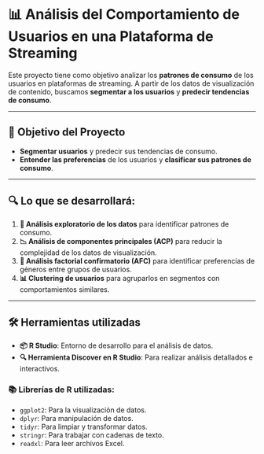 # 📊 Análisis del Comportamiento de Usuarios en una Plataforma de Streaming

Este proyecto tiene como objetivo analizar los **patrones de consumo** de los usuarios en plataformas de streaming. A partir de los datos de visualización de contenido, buscamos **segmentar a los usuarios** y **predecir tendencias de consumo**.

---

## 🎯 **Objetivo del Proyecto**

- **Segmentar usuarios** y predecir sus tendencias de consumo.
- **Entender las preferencias** de los usuarios y **clasificar sus patrones de consumo**.

---

## 🔍 **Lo que se desarrollará:**

1. **🔎 Análisis exploratorio de los datos** para identificar patrones de consumo.
2. **📉 Análisis de componentes principales (ACP)** para reducir la complejidad de los datos de visualización.
3. **🔬 Análisis factorial confirmatorio (AFC)** para identificar preferencias de géneros entre grupos de usuarios.
4. **📊 Clustering de usuarios** para agruparlos en segmentos con comportamientos similares.

---

## 🛠️ **Herramientas utilizadas**

- **📦 R Studio**: Entorno de desarrollo para el análisis de datos.
- **🔍 Herramienta Discover en R Studio**: Para realizar análisis detallados e interactivos.

### 📚 **Librerías de R utilizadas**:

- `ggplot2`: Para la visualización de datos.
- `dplyr`: Para manipulación de datos.
- `tidyr`: Para limpiar y transformar datos.
- `stringr`: Para trabajar con cadenas de texto.
- `readxl`: Para leer archivos Excel.
